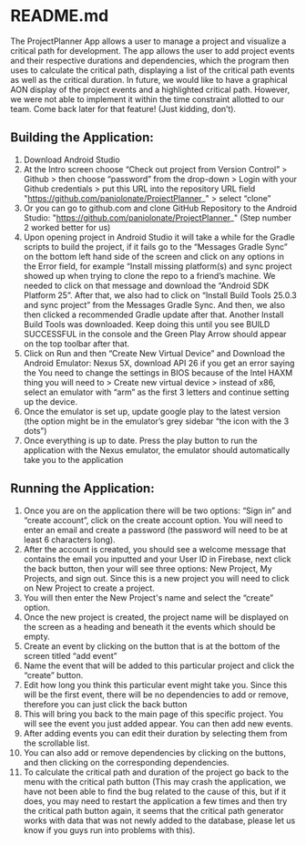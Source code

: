 # README.md

The ProjectPlanner App allows a user to manage a project and visualize a critical path for development. The app allows the user to add project events and their respective durations and dependencies, which the program then uses to calculate the critical path, displaying a list of the critical path events as well as the critical duration. In future, we would like to have a graphical AON display of the project events and a highlighted critical path. However, we were not able to implement it within the time constraint allotted to our team. Come back later for that feature! (Just kidding, don’t).

## Building the Application: 

1) Download Android Studio
2) At the Intro screen choose “Check out project from Version Control” > Github > then choose “password” from the drop-down > Login with your Github credentials >  put this URL into the repository URL field "https://github.com/paniolonate/ProjectPlanner_" > select “clone”
3) Or you can go to github.com and clone GitHub Repository to the Android Studio: "https://github.com/paniolonate/ProjectPlanner_" (Step number 2 worked better for us)
4) Upon opening project in Android Studio it will take a while for the Gradle scripts to build the project, if it fails go to the “Messages Gradle Sync” on the bottom left hand side of the screen and click on any options in the Error field, for example “Install missing platform(s) and sync project showed up when trying to clone the repo to a friend’s machine.  We needed to click on that message and download the “Android SDK Platform 25”.  After that, we also had to click on “Install Build Tools 25.0.3 and sync project” from the Messages Gradle Sync.   And then,  we also then clicked a recommended Gradle update after that.  Another Install Build Tools was downloaded.  Keep doing this until you see BUILD SUCCESSFUL in the console and the Green Play Arrow should appear on the top toolbar after that.
5) Click on Run and then “Create New Virtual Device” and Download the Android Emulator: Nexus 5X, download API 26 if you get an error saying the You need to change the settings in BIOS because of the Intel HAXM thing you will need to > Create new virtual device > instead of x86, select an emulator with “arm” as the first 3 letters and continue setting up the device.
6) Once the emulator is set up, update google play to the latest version (the option might be in the emulator’s grey sidebar “the icon with the 3 dots”)
7) Once everything is up to date. Press the play button to run the application with the Nexus emulator, the emulator should automatically take you to the application

## Running the Application:

1) Once you are on the application there will be two options: “Sign in” and “create account”, click on the create account option. You will need to enter an email and create a password (the password will need to be at least 6 characters long).
2) After the account is created, you should see a welcome message that contains the email you inputted and your User ID in Firebase, next click the back button, then your will see three options: New Project, My Projects, and sign out. Since this is a new project you will need to click on New Project to create a project.
3) You will then enter the New Project's name and select the “create” option. 
4) Once the new project is created, the project name will be displayed on the screen as a heading and beneath it the events which should be empty.
5) Create an event by clicking on the button that is at the bottom of the screen titled “add event”
6) Name the event that will be added to this particular project and click the “create” button.
7) Edit how long you think this particular event might take you. Since this will be the first event, there will be no dependencies to add or remove, therefore you can just click the back button
8) This will bring you back to the main page of this specific project. You will see the event you just added appear.  You can then add new events.
9) After adding events you can edit their duration by selecting them from the scrollable list.
10) You can also add or remove dependencies by clicking on the buttons, and then clicking on the corresponding dependencies.
11) To calculate the critical path and duration of the project go back to the menu with the critical path button (This may crash the application, we have not been able to find the bug related to the cause of this, but if it does, you may need to restart the application a few times and then try the critical path button again, it seems that the critical path generator works with data that was not newly added to the database, please let us know if you guys run into problems with this).
